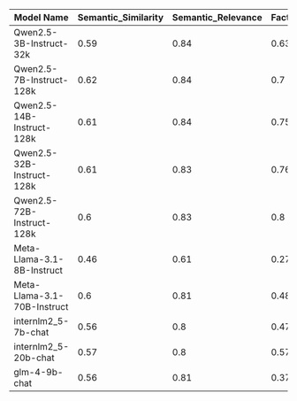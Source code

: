 | Model Name | Semantic_Similarity | Semantic_Relevance | Factual_Correctness | agent_count | search_count | pass_rate |
|--- | --- | --- | --- | --- | --- | ---|
| Qwen2.5-3B-Instruct-32k | 0.59 | 0.84 | 0.63 | 2.12 | 2.08 | 0.86 |
| Qwen2.5-7B-Instruct-128k | 0.62 | 0.84 | 0.7 | 1.64 | 1.47 | 1.0 |
| Qwen2.5-14B-Instruct-128k | 0.61 | 0.84 | 0.75 | 1.81 | 1.54 | 1.0 |
| Qwen2.5-32B-Instruct-128k | 0.61 | 0.83 | 0.76 | 1.82 | 1.58 | 1.0 |
| Qwen2.5-72B-Instruct-128k | 0.6 | 0.83 | 0.8 | 1.69 | 1.48 | 1.0 |
| Meta-Llama-3.1-8B-Instruct | 0.46 | 0.61 | 0.27 | 3.89 | 3.5 | 0.93 |
| Meta-Llama-3.1-70B-Instruct | 0.6 | 0.81 | 0.48 | 2.39 | 1.38 | 0.9 |
| internlm2_5-7b-chat | 0.56 | 0.8 | 0.47 | 2.65 | 2.24 | 0.95 |
| internlm2_5-20b-chat | 0.57 | 0.8 | 0.57 | 3.55 | 2.72 | 0.97 |
| glm-4-9b-chat | 0.56 | 0.81 | 0.37 | 2.69 | 0.05 | 0.92 |

